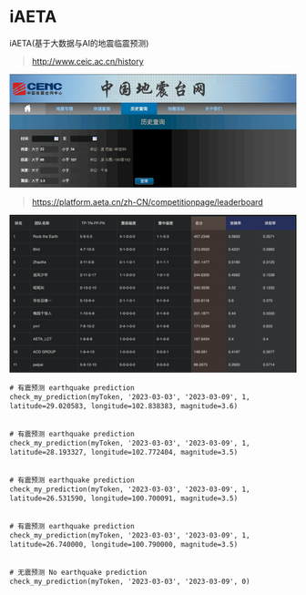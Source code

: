 # iAETA
iAETA(基于大数据与AI的地震临震预测)

>
> http://www.ceic.ac.cn/history
>
<img src="data/logo.png" width="900px">

>
> https://platform.aeta.cn/zh-CN/competitionpage/leaderboard
> 
<img src="data/rank.png" width="900px">

```shell
# 有震预测 earthquake prediction
check_my_prediction(myToken, '2023-03-03', '2023-03-09', 1, latitude=29.020583, longitude=102.838383, magnitude=3.6)


# 有震预测 earthquake prediction
check_my_prediction(myToken, '2023-03-03', '2023-03-09', 1, latitude=28.193327, longitude=102.772404, magnitude=3.5)


# 有震预测 earthquake prediction
check_my_prediction(myToken, '2023-03-03', '2023-03-09', 1, latitude=26.531590, longitude=100.700091, magnitude=3.5)


# 有震预测 earthquake prediction
check_my_prediction(myToken, '2023-03-03', '2023-03-09', 1, latitude=26.740000, longitude=100.790000, magnitude=3.5)


# 无震预测 No earthquake prediction
check_my_prediction(myToken, '2023-03-03', '2023-03-09', 0)
```
